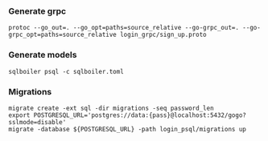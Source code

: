 ### Generate grpc

```shell
protoc --go_out=. --go_opt=paths=source_relative --go-grpc_out=. --go-grpc_opt=paths=source_relative login_grpc/sign_up.proto
```

### Generate models

```shell
sqlboiler psql -c sqlboiler.toml
```

### Migrations
```shell
migrate create -ext sql -dir migrations -seq password_len
export POSTGRESQL_URL='postgres://data:{pass}@localhost:5432/gogo?sslmode=disable'
migrate -database ${POSTGRESQL_URL} -path login_psql/migrations up
```